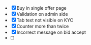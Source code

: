 - [x] Buy in single offer page
- [x] Validation on admin side
- [x] Tab text not visible on KYC
- [x] Counter more than twice
- [x] Incorrect message on bid accept
- [ ] 